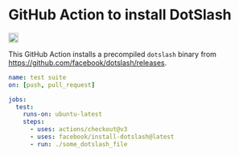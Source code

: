 # GitHub Action to install DotSlash

[<img alt="build status" src="https://img.shields.io/github/actions/workflow/status/facebook/install-dotslash/ci.yml?branch=latest&style=for-the-badge" height="20">](https://github.com/facebook/install-dotslash/actions?query=branch%3Alatest)

This GitHub Action installs a precompiled `dotslash` binary from
<https://github.com/facebook/dotslash/releases>.

```yaml
name: test suite
on: [push, pull_request]

jobs:
  test:
    runs-on: ubuntu-latest
    steps:
      - uses: actions/checkout@v3
      - uses: facebook/install-dotslash@latest
      - run: ./some_dotslash_file
```
